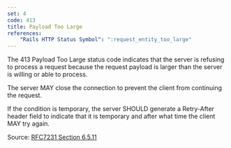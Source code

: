 ```yaml
---
set: 4
code: 413
title: Payload Too Large
references:
    "Rails HTTP Status Symbol": ":request_entity_too_large"
---
```


The 413 Payload Too Large status code indicates that the server is refusing
to process a request because the request payload is larger than the server is
willing or able to process.

The server MAY close the connection to prevent the
client from continuing the request.

If the condition is temporary, the server SHOULD generate a Retry-After header
field to indicate that it is temporary and after what time the client MAY try
again.

Source: [RFC7231 Section 6.5.11][1]

[1]: <http://tools.ietf.org/html/rfc7231#section-6.5.11>